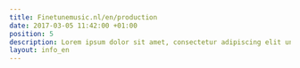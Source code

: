 ```yaml
---
title: Finetunemusic.nl/en/production
date: 2017-03-05 11:42:00 +01:00
position: 5
description: Lorem ipsum dolor sit amet, consectetur adipiscing elit unde omnis.
layout: info_en
---
```


